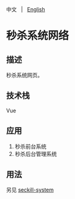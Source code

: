 中文 &nbsp; | &nbsp; [English](README.md)

# 秒杀系统网络

## 描述
秒杀系统网页。

## 技术栈
Vue

## 应用
1. 秒杀前台系统
2. 秒杀后台管理系统

## 用法
另见 [seckill-system](https://github.com/KillerJmc/seckill-system)
